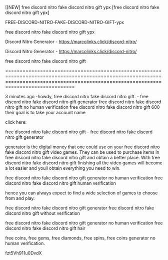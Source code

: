 [[NEW] free discord nitro fake discord nitro gift ypx [free discord nitro fake discord nitro gift ypx]

FREE-DISCORD-NITRO-FAKE-DISCORD-NITRO-GIFT-ypx

free discord nitro fake discord nitro gift ypx

Discord Nitro Generator - https://marcolinks.click/discord-nitro/

Discord Nitro Generator - https://marcolinks.click/discord-nitro/

free discord nitro fake discord nitro gift

==========================================================================================================================================================================================

3 minutes ago -howdy, free discord nitro fake discord nitro gift. - free discord nitro fake discord nitro gift generator free discord nitro fake discord nitro gift no human verification free discord nitro fake discord nitro gift 600 their goal is to take your account name

click here:

free discord nitro fake discord nitro gift - free discord nitro fake discord nitro gift generator

generator is the digital money that one could use on your free discord nitro fake discord nitro gift video games. They can be used to purchase items in free discord nitro fake discord nitro gift and obtain a better place. With free discord nitro fake discord nitro gift finishing all the video games will become a lot easier and youll obtain everything you need to win.

free discord nitro fake discord nitro gift generator no human verification free discord nitro fake discord nitro gift human verification

hence you can always expect to find a wide selection of games to choose from and play.

free discord nitro fake discord nitro gift generator free discord nitro fake discord nitro gift without verification

free discord nitro fake discord nitro gift generator no human verification free discord nitro fake discord nitro gift hair

free coins, free gems, free diamonds, free spins, free coins generator no human verification.

fzt5Vh911u0DvdX

